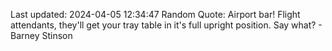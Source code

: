 Last updated: 2024-04-05 12:34:47
Random Quote: Airport bar! Flight attendants, they'll get your tray table in it's full upright position. Say what? - Barney Stinson